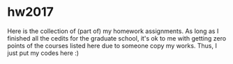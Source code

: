 # hw2017
Here is the collection of (part of) my homework assignments.
As long as I finished all the cedits for the graduate school, it's ok to me with getting zero points of the courses listed here due to someone copy my works.  Thus, I just put my codes here :)
